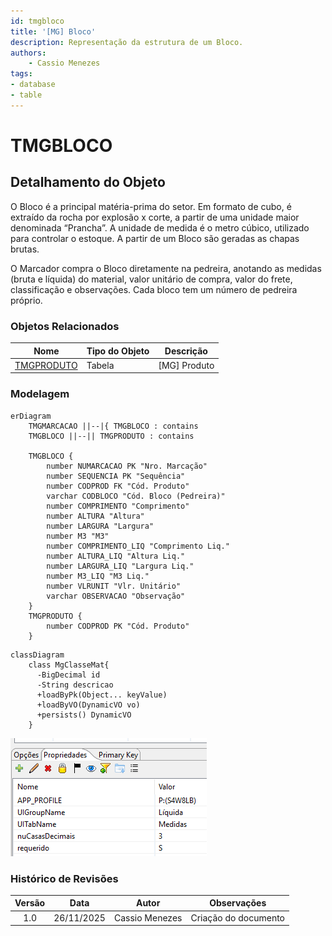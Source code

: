 ```yaml
---
id: tmgbloco
title: '[MG] Bloco'
description: Representação da estrutura de um Bloco.
authors:
    - Cassio Menezes
tags: 
- database
- table
---
```

# TMGBLOCO

## Detalhamento do Objeto

O Bloco é a principal matéria-prima do setor. Em formato de cubo, é extraído da rocha por explosão x corte, a partir de uma unidade maior denominada “Prancha”. A unidade de medida é o metro cúbico, utilizado para controlar o estoque. A partir de um Bloco são geradas as chapas brutas.

O Marcador compra o Bloco diretamente na pedreira, anotando as medidas (bruta e líquida) do material, valor unitário de compra, valor do frete, classificação e observações. Cada bloco tem um número de pedreira próprio.

### Objetos Relacionados

| Nome | Tipo do Objeto | Descrição |
|--|--|--|
| [TMGPRODUTO](TMGPRODUTO.md) | Tabela | [MG] Produto |

### Modelagem

```mermaid
erDiagram
    TMGMARCACAO ||--|{ TMGBLOCO : contains
    TMGBLOCO ||--|| TMGPRODUTO : contains

    TMGBLOCO {
        number NUMARCACAO PK "Nro. Marcação"
        number SEQUENCIA PK "Sequência"
        number CODPROD FK "Cód. Produto"
        varchar CODBLOCO "Cód. Bloco (Pedreira)"
        number COMPRIMENTO "Comprimento"
        number ALTURA "Altura"
        number LARGURA "Largura"
        number M3 "M3"
        number COMPRIMENTO_LIQ "Comprimento Liq."
        number ALTURA_LIQ "Altura Liq."
        number LARGURA_LIQ "Largura Liq."
        number M3_LIQ "M3 Liq."
        number VLRUNIT "Vlr. Unitário"
        varchar OBSERVACAO "Observação"
    }
    TMGPRODUTO {
        number CODPROD PK "Cód. Produto"
    }
```

```mermaid
classDiagram
    class MgClasseMat{
      -BigDecimal id
      -String descricao
      +loadByPk(Object... keyValue)
      +loadByVO(DynamicVO vo)
      +persists() DynamicVO
    }
```
![alt text](image.png)

### Histórico de Revisões

| Versão | Data | Autor | Observações |
|:--:|:--:|--|--|
| 1.0 | 26/11/2025 | Cassio Menezes | Criação do documento |
